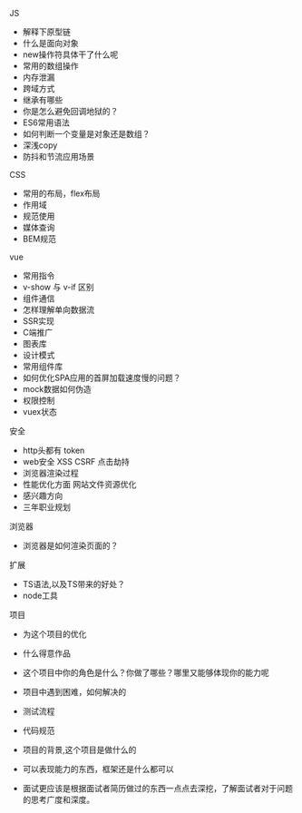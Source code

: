 JS
  - 解释下原型链
  - 什么是面向对象
  - new操作符具体干了什么呢
  - 常用的数组操作
  - 内存泄漏
  - 跨域方式
  - 继承有哪些
  - 你是怎么避免回调地狱的？
  - ES6常用语法
  - 如何判断一个变量是对象还是数组？
  - 深浅copy
  - 防抖和节流应用场景

CSS
  - 常用的布局，flex布局
  - 作用域
  - 规范使用
  - 媒体查询
  - BEM规范

vue
  - 常用指令
  - v-show 与 v-if 区别
  - 组件通信
  - 怎样理解单向数据流
  - SSR实现
  - C端推广
  - 图表库
  - 设计模式
  - 常用组件库
  - 如何优化SPA应用的首屏加载速度慢的问题？
  - mock数据如何伪造
  - 权限控制
  - vuex状态

安全
  - http头都有 token
  - web安全 XSS CSRF 点击劫持
  - 浏览器渲染过程
  - 性能优化方面 网站文件资源优化
  - 感兴趣方向
  - 三年职业规划

浏览器
  - 浏览器是如何渲染页面的？
  
扩展
  - TS语法,以及TS带来的好处？
  - node工具

项目
  - 为这个项目的优化
  - 什么得意作品
  - 这个项目中你的角色是什么？你做了哪些？哪里又能够体现你的能力呢
  - 项目中遇到困难，如何解决的
  - 测试流程
  - 代码规范
  - 项目的背景,这个项目是做什么的
  - 可以表现能力的东西，框架还是什么都可以


- 面试更应该是根据面试者简历做过的东西一点点去深挖，了解面试者对于问题的思考广度和深度。